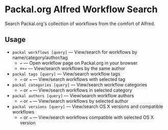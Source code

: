 # Packal.org Alfred Workflow Search #

Search Packal.org's collection of workflows from the comfort of Alfred.

## Usage ##

- `packal workflows [query]` — View/search for workflows by name/category/author/tag
	+ `↩` — Open workflow page on Packal.org in your browser
	+ `⌘+↩` — View/search workflows by the same author
- `packal tags [query]` — View/search workflow tags
	+ `↩` or `⇥` — View/search workflows with selected tag
- `packal categories [query]` — View/search workflow categories
	+ `↩` or `⇥` — View/search workflows in selected category
- `packal authors [query]` — View/search workflow authors
	+ `↩` or `⇥` — View/search workflows by selected author
- `packal versions [query]` — View/search OS X versions and compatible workflows
	+ `↩` or `⇥` — View/search workflows compatible with selected OS X version

